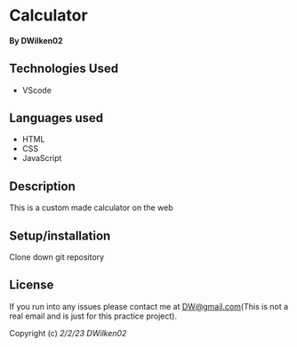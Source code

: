 # Calculator

#### By **DWilken02**

## Technologies Used

* VScode

## Languages used

* HTML
* CSS
* JavaScript

## Description

This is a custom made calculator on the web

## Setup/installation

Clone down git repository

## License

If you run into any issues please contact me at DW@gmail.com(This is not a real email and is just for this practice project).

Copyright (c) _2/2/23_ _DWilken02_